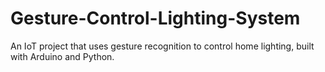 # Gesture-Control-Lighting-System
An IoT project that uses gesture recognition to control home lighting, built with Arduino and Python.
